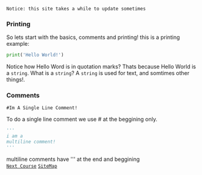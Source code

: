 `Notice: this site takes a while to update sometimes`
### Printing

So lets start with the basics, comments and printing!
this is a printing example:
```python
print('Hello World!') 
```
Notice how Hello Word is in quotation marks? Thats because Hello World is a `string`. What is a `string`? A `string` is used for text, and somtimes other things!.
### Comments
```
#Im A Single Line Comment!
```
To do a single line comment we use # at the beggining only.
```python
'''
i am a
multiline comment!
'''
```
multiline comments have ''' at the end and beggining\
[`Next Course`](Input.html)
[`SiteMap`](Map.html)

